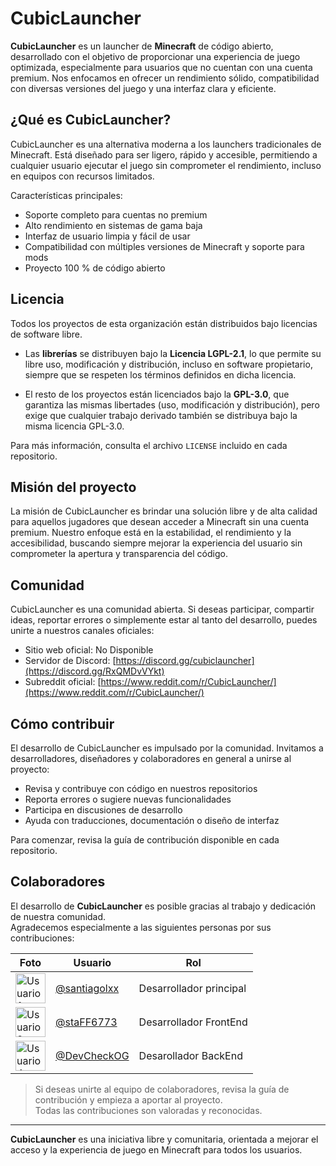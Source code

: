 # CubicLauncher

**CubicLauncher** es un launcher de **Minecraft** de código abierto, desarrollado con el objetivo de proporcionar una experiencia de juego optimizada, especialmente para usuarios que no cuentan con una cuenta premium. Nos enfocamos en ofrecer un rendimiento sólido, compatibilidad con diversas versiones del juego y una interfaz clara y eficiente.

## ¿Qué es CubicLauncher?

CubicLauncher es una alternativa moderna a los launchers tradicionales de Minecraft. Está diseñado para ser ligero, rápido y accesible, permitiendo a cualquier usuario ejecutar el juego sin comprometer el rendimiento, incluso en equipos con recursos limitados.

Características principales:

- Soporte completo para cuentas no premium  
- Alto rendimiento en sistemas de gama baja  
- Interfaz de usuario limpia y fácil de usar  
- Compatibilidad con múltiples versiones de Minecraft y soporte para mods  
- Proyecto 100 % de código abierto  

## Licencia

Todos los proyectos de esta organización están distribuidos bajo licencias de software libre.

- Las **librerías** se distribuyen bajo la **Licencia LGPL-2.1**, lo que permite su libre uso, modificación y distribución, incluso en software propietario, siempre que se respeten los términos definidos en dicha licencia.

- El resto de los proyectos están licenciados bajo la **GPL-3.0**, que garantiza las mismas libertades (uso, modificación y distribución), pero exige que cualquier trabajo derivado también se distribuya bajo la misma licencia GPL-3.0.

Para más información, consulta el archivo `LICENSE` incluido en cada repositorio.


## Misión del proyecto

La misión de CubicLauncher es brindar una solución libre y de alta calidad para aquellos jugadores que desean acceder a Minecraft sin una cuenta premium. Nuestro enfoque está en la estabilidad, el rendimiento y la accesibilidad, buscando siempre mejorar la experiencia del usuario sin comprometer la apertura y transparencia del código.

## Comunidad

CubicLauncher es una comunidad abierta. Si deseas participar, compartir ideas, reportar errores o simplemente estar al tanto del desarrollo, puedes unirte a nuestros canales oficiales:

- Sitio web oficial: No Disponible
- Servidor de Discord: [https://discord.gg/cubiclauncher](https://discord.gg/RxQMDvVYkt)
- Subreddit oficial: [https://www.reddit.com/r/CubicLauncher/](https://www.reddit.com/r/CubicLauncher/)

## Cómo contribuir

El desarrollo de CubicLauncher es impulsado por la comunidad. Invitamos a desarrolladores, diseñadores y colaboradores en general a unirse al proyecto:

- Revisa y contribuye con código en nuestros repositorios
- Reporta errores o sugiere nuevas funcionalidades
- Participa en discusiones de desarrollo
- Ayuda con traducciones, documentación o diseño de interfaz

Para comenzar, revisa la guía de contribución disponible en cada repositorio.

## Colaboradores

El desarrollo de **CubicLauncher** es posible gracias al trabajo y dedicación de nuestra comunidad.  
Agradecemos especialmente a las siguientes personas por sus contribuciones:

<table>
  <thead>
    <tr>
      <th>Foto</th>
      <th>Usuario</th>
      <th>Rol</th>
    </tr>
  </thead>
  <tbody>
    <tr>
      <td><img src="https://avatars.githubusercontent.com/u/149891004?v=4" width="48" height="48" alt="Usuario1"></td>
      <td><a href="https://github.com/santiagolxx">@santiagolxx</a></td>
      <td>Desarrollador principal</td>
    </tr>
    <tr>
      <td><img src="https://avatars.githubusercontent.com/u/108166164?v=4" width="48" height="48" alt="Usuario2"></td>
      <td><a href="https://github.com/staFF6773">@staFF6773</a></td>
      <td>Desarrollador FrontEnd</td>
    </tr>
    <tr>
      <td><img src="https://avatars.githubusercontent.com/u/126353237?v=4" width="48" height="48" alt="Usuario4"></td>
      <td><a href="https://github.com/DevCheckOG">@DevCheckOG</a></td>
      <td>Desarollador BackEnd</td>
    </tr>
  </tbody>
</table>

> Si deseas unirte al equipo de colaboradores, revisa la guía de contribución y empieza a aportar al proyecto.  
> Todas las contribuciones son valoradas y reconocidas.



---

**CubicLauncher** es una iniciativa libre y comunitaria, orientada a mejorar el acceso y la experiencia de juego en Minecraft para todos los usuarios.
